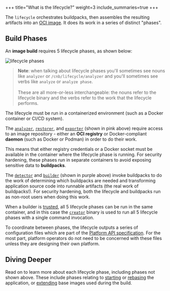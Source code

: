 +++
title="What is the lifecycle?"
weight=3
include_summaries=true
+++

The `lifecycle` orchestrates buildpacks, then assembles the resulting artifacts into an [OCI image](https://github.com/opencontainers/image-spec).
It does its work in a series of distinct "phases".

<!--more-->

## Build Phases

An **image build** requires 5 lifecycle phases, as shown below:

![lifecycle phases](/images/lifecycle-phases.png)

> **Note**: when talking about lifecycle phases you'll sometimes see nouns like `analyzer` or `/cnb/lifecycle/analyzer`
> and you'll sometimes see verbs like `analyze` or `analyze phase`.<br><br>
> These are all more-or-less interchangeable: the nouns refer to the lifecycle binary and the verbs refer to the work that the lifecycle performs.

The lifecycle must be run in a containerized environment (such as a Docker container or CI/CD system).

The [`analyzer`][analyzer], [`restorer`][restorer], and [`exporter`][exporter] (shown in pink above)
require access to an image repository - either an **OCI registry** or Docker-compliant **daemon** (such as Docker or Podman)
in order to do their work.

This means that either registry credentials or a Docker socket must be available in the container where the lifecycle phase is running.
For security hardening, these phases run in separate containers to avoid exposing sensitive data to **buildpacks**.

The [`detector`][detector] and [`builder`][builder] (shown in purple above)
invoke buildpacks to do the work of determining which buildpacks are needed and
transforming application source code into runnable artifacts (the real work of buildpacks!).
For security hardening, both the lifecycle and buildpacks run as non-root users when doing this work.

When a builder is [trusted][trusted builder], all 5 lifecycle phases can be run in the same container,
and in this case the [`creator`][creator] binary is used to run all 5 lifecycle phases with a single command invocation.

To coordinate between phases, the lifecycle outputs a series of configuration files which are part of the [Platform API specification][platform api].
For the most part, platform operators do not need to be concerned with these files unless they are designing their own platform.

## Diving Deeper

Read on to learn more about each lifecycle phase, including phases not shown above.
These include phases relating to [starting][launcher] or [rebasing][rebaser] the application, or [extending][extender] base images used during the build.

[trusted builder]: /docs/for-platform-operators/how-to/integrate-ci/pack/concepts/trusted_builders
[creator]: /docs/for-platform-operators/concepts/lifecycle/create
[analyzer]: /docs/for-platform-operators/concepts/lifecycle/analyze
[detector]: /docs/for-platform-operators/concepts/lifecycle/detect
[restorer]: /docs/for-platform-operators/concepts/lifecycle/restore
[builder]: /docs/for-platform-operators/concepts/lifecycle/build
[exporter]: /docs/for-platform-operators/concepts/lifecycle/export
[launcher]: /docs/for-platform-operators/concepts/lifecycle/launch
[rebaser]: /docs/for-platform-operators/concepts/lifecycle/rebase
[extender]: /docs/for-platform-operators/concepts/lifecycle/extend
[platform api]: /docs/reference/spec/platform-api